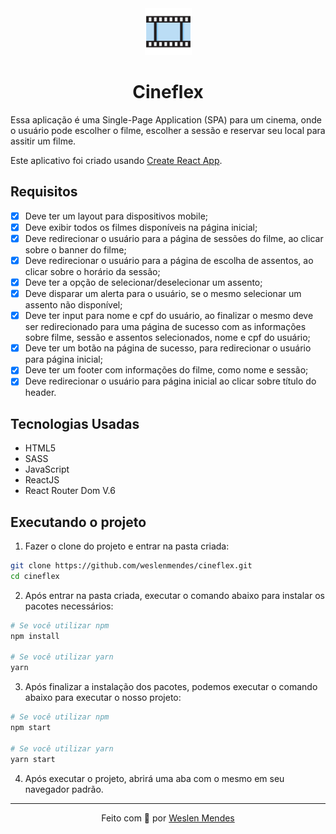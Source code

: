 <div align="center">
  <img src="./public/favicon.svg" width="75px" alt="">
  <h1>Cineflex</h1>
</div>

Essa aplicação é uma Single-Page Application (SPA) para um cinema, onde o usuário pode escolher o filme, escolher a sessão e reservar seu local para assitir um filme.

Este aplicativo foi criado usando [Create React App](https://github.com/facebook/create-react-app).

## Requisitos

- [x] Deve ter um layout para dispositivos mobile;
- [x] Deve exibir todos os filmes disponíveis na página inicial;
- [x] Deve redirecionar o usuário para a página de sessões do filme, ao clicar sobre o banner do filme;
- [x] Deve redirecionar o usuário para a página de escolha de assentos, ao clicar sobre o horário da sessão;
- [x] Deve ter a opção de selecionar/deselecionar um assento;
- [x] Deve disparar um alerta para o usuário, se o mesmo selecionar um assento não disponível;
- [x] Deve ter input para nome e cpf do usuário, ao finalizar o mesmo deve ser redirecionado para uma página de sucesso com as informações sobre filme, sessão e assentos selecionados, nome e cpf do usuário;
- [x] Deve ter um botão na página de sucesso, para redirecionar o usuário para página inicial;
- [x] Deve ter um footer com informações do filme, como nome e sessão;
- [x] Deve redirecionar o usuário para página inicial ao clicar sobre título do header.

## Tecnologias Usadas

- HTML5
- SASS
- JavaScript
- ReactJS
- React Router Dom V.6

## Executando o projeto

1. Fazer o clone do projeto e entrar na pasta criada:

```bash
git clone https://github.com/weslenmendes/cineflex.git
cd cineflex
```

2. Após entrar na pasta criada, executar o comando abaixo para instalar os pacotes necessários:

```bash
# Se você utilizar npm
npm install

# Se você utilizar yarn
yarn
```

3. Após finalizar a instalação dos pacotes, podemos executar o comando abaixo para executar o nosso projeto:

```bash
# Se você utilizar npm
npm start

# Se você utilizar yarn
yarn start
```

4. Após executar o projeto, abrirá uma aba com o mesmo em seu navegador padrão.

---

<p align="center">Feito com 💜 por <a href="https://github.com/weslenmendes">Weslen Mendes</a></p>
